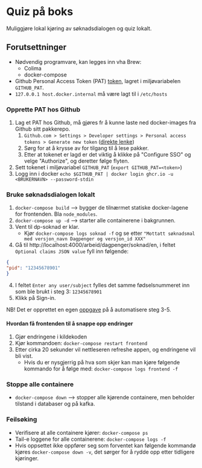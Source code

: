 # Quiz på boks
Muliggjøre lokal kjøring av søknadsdialogen og quiz lokalt.

## Forutsettninger 
* Nødvendig programvare, kan legges inn vha Brew: 
  * Colima
  * docker-compose 
* Github Personal Access Token (PAT) [token](https://docs.github.com/en/free-pro-team@latest/packages/using-github-packages-with-your-projects-ecosystem/configuring-docker-for-use-with-github-packages), lagret i miljøvariabelen `GITHUB_PAT`.
* `127.0.0.1 host.docker.internal` må være lagt til i `/etc/hosts`

### Opprette PAT hos Github
1. Lag et PAT hos Github, må gjøres fr å kunne laste ned docker-images fra Github sitt pakkerepo.
   1. `Github.com > Settings > Developer settings > Personal access tokens > Generate new token` ([direkte lenke](https://github.com/settings/tokens))
   2. Sørg for at å krysse av for tilgang til å lese pakker.
   3. Etter at tokenet er lagd er det viktig å klikke på "Configure SSO" og velge "Authorize", og deretter følge flyten.
2. Sett tokenet i miljøvariabel `GITHUB_PAT` (`export GITHUB_PAT=<token>`)
3. Logg inn i docker `echo $GITHUB_PAT | docker login ghcr.io -u <BRUKERNAVN> --password-stdin`


### Bruke søknadsdialogen lokalt
1. `docker-compose build` --> bygger de tilnærmet statiske docker-lagene for frontenden. Bla `node_modules`.
2. `docker-compose up -d` --> starter alle containerene i bakgrunnen.
2. Vent til dp-soknad er klar. 
   * Kjør `docker-compose logs soknad -f` og se etter `"Mottatt søknadsmal med versjon_navn Dagpenger og versjon_id XXX"`
3. Gå til http://localhost:4000/arbeid/dagpenger/soknad/en, i feltet `Optional claims JSON value` fyll inn følgende:
```json
{
"pid": "12345678901"
}
```
4. I feltet `Enter any user/subject` fylles det samme fødselsnummeret inn som ble brukt i steg 3: `12345678901`
5. Klikk på Sign-in.

NB! Det er opprettet en egen [oppgave](https://jira.adeo.no/browse/DAG-340) på å automatisere steg 3-5.

#### Hvordan få frontenden til å snappe opp endringer
1. Gjør endringene i kildekoden
2. Kjør kommandoen:
   ```docker-compose restart frontend```
4. Etter cirka 20 sekunder vil nettleseren refreshe appen, og endringene vil bli vist.
   * Hvis du er nysgjerrig på hva som skjer kan man kjøre følgende kommando for å følge med: `docker-compose logs frontend -f`


### Stoppe alle containere
* `docker-compose down` --> stopper alle kjørende containere, men beholder tilstand i databaser og på kafka. 


### Feilsøking
* Verifisere at alle containere kjører: `docker-compose ps`
* Tail-e loggene for alle containerene: `docker-compose logs -f`
* Hvis oppsettet ikke oppfører seg som forventet kan følgende kommandø kjøres `docker-compose down -v`, det sørger for å
  rydde opp etter tidligere kjøringer.
